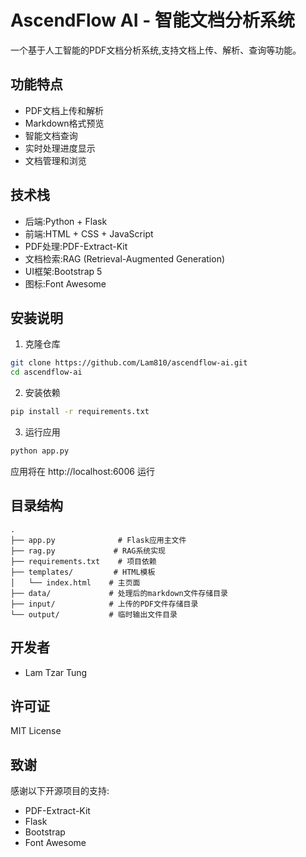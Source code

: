 # AscendFlow AI - 智能文档分析系统

一个基于人工智能的PDF文档分析系统,支持文档上传、解析、查询等功能。

## 功能特点

- PDF文档上传和解析
- Markdown格式预览
- 智能文档查询
- 实时处理进度显示
- 文档管理和浏览

## 技术栈

- 后端:Python + Flask
- 前端:HTML + CSS + JavaScript
- PDF处理:PDF-Extract-Kit
- 文档检索:RAG (Retrieval-Augmented Generation)
- UI框架:Bootstrap 5
- 图标:Font Awesome

## 安装说明

1. 克隆仓库
```bash
git clone https://github.com/Lam810/ascendflow-ai.git
cd ascendflow-ai
```

2. 安装依赖
```bash
pip install -r requirements.txt
```

3. 运行应用
```bash
python app.py
```

应用将在 http://localhost:6006 运行

## 目录结构

```
.
├── app.py              # Flask应用主文件
├── rag.py             # RAG系统实现
├── requirements.txt    # 项目依赖
├── templates/         # HTML模板
│   └── index.html    # 主页面
├── data/             # 处理后的markdown文件存储目录
├── input/            # 上传的PDF文件存储目录
└── output/           # 临时输出文件目录
```

## 开发者

- Lam Tzar Tung

## 许可证

MIT License

## 致谢

感谢以下开源项目的支持:
- PDF-Extract-Kit
- Flask
- Bootstrap
- Font Awesome
